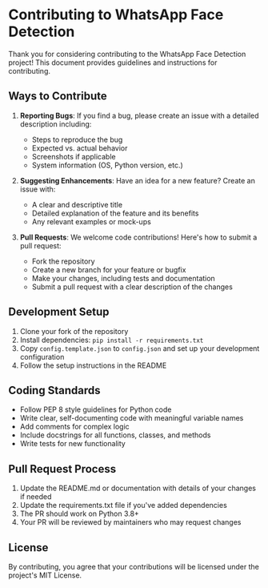 # Contributing to WhatsApp Face Detection

Thank you for considering contributing to the WhatsApp Face Detection project! This document provides guidelines and instructions for contributing.

## Ways to Contribute

1. **Reporting Bugs**: If you find a bug, please create an issue with a detailed description including:
   - Steps to reproduce the bug
   - Expected vs. actual behavior
   - Screenshots if applicable
   - System information (OS, Python version, etc.)

2. **Suggesting Enhancements**: Have an idea for a new feature? Create an issue with:
   - A clear and descriptive title
   - Detailed explanation of the feature and its benefits
   - Any relevant examples or mock-ups

3. **Pull Requests**: We welcome code contributions! Here's how to submit a pull request:
   - Fork the repository
   - Create a new branch for your feature or bugfix
   - Make your changes, including tests and documentation
   - Submit a pull request with a clear description of the changes

## Development Setup

1. Clone your fork of the repository
2. Install dependencies: `pip install -r requirements.txt`
3. Copy `config.template.json` to `config.json` and set up your development configuration
4. Follow the setup instructions in the README

## Coding Standards

- Follow PEP 8 style guidelines for Python code
- Write clear, self-documenting code with meaningful variable names
- Add comments for complex logic
- Include docstrings for all functions, classes, and methods
- Write tests for new functionality

## Pull Request Process

1. Update the README.md or documentation with details of your changes if needed
2. Update the requirements.txt file if you've added dependencies
3. The PR should work on Python 3.8+
4. Your PR will be reviewed by maintainers who may request changes

## License

By contributing, you agree that your contributions will be licensed under the project's MIT License. 